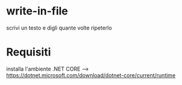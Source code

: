 # write-in-file
scrivi un testo e digli quante volte ripeterlo


# Requisiti
installa l'ambiente .NET CORE -->  https://dotnet.microsoft.com/download/dotnet-core/current/runtime
